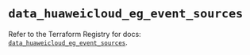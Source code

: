 # `data_huaweicloud_eg_event_sources`

Refer to the Terraform Registry for docs: [`data_huaweicloud_eg_event_sources`](https://registry.terraform.io/providers/huaweicloud/huaweicloud/1.71.1/docs/data-sources/eg_event_sources).

